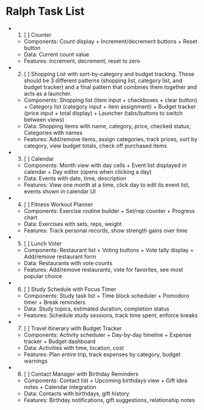 # Ralph Task List

-
  1. [ ] Counter
  - Components: Count display + Increment/decrement buttons + Reset button
  - Data: Current count value
  - Features: Increment, decrement, reset to zero
-
  2. [ ] Shopping List with sort-by-category and budget tracking. These should
         be 3 different patterns (shopping list, category list, and budget
         tracker) and a final pattern that combines them together and acts as a
         launcher.
  - Components: Shopping list (item input + checkboxes + clear button) +
    Category list (category input + item assignment) + Budget tracker (price
    input + total display) + Launcher (tabs/buttons to switch between views)
  - Data: Shopping items with name, category, price, checked status; Categories
    with names
  - Features: Add/remove items, assign categories, track prices, sort by
    category, view budget totals, check off purchased items
-
  3. [ ] Calendar
  - Components: Month view with day cells + Event list displayed in calendar +
    Day editor (opens when clicking a day)
  - Data: Events with date, time, description
  - Features: View one month at a time, click day to edit its event list, events
    shown in calendar UI
-
  4. [ ] Fitness Workout Planner
  - Components: Exercise routine builder + Set/rep counter + Progress chart
  - Data: Exercises with sets, reps, weight
  - Features: Track personal records, show strength gains over time
-
  5. [ ] Lunch Voter
  - Components: Restaurant list + Voting buttons + Vote tally display +
    Add/remove restaurant form
  - Data: Restaurants with vote counts
  - Features: Add/remove restaurants, vote for favorites, see most popular
    choice
-
  6. [ ] Study Schedule with Focus Timer
  - Components: Study task list + Time block scheduler + Pomodoro timer + Break
    reminders
  - Data: Study topics, estimated duration, completion status
  - Features: Schedule study sessions, track time spent, enforce breaks
-
  7. [ ] Travel Itinerary with Budget Tracker
  - Components: Activity scheduler + Day-by-day timeline + Expense tracker +
    Budget dashboard
  - Data: Activities with time, location, cost
  - Features: Plan entire trip, track expenses by category, budget warnings
-
  8. [ ] Contact Manager with Birthday Reminders
  - Components: Contact list + Upcoming birthdays view + Gift idea notes +
    Calendar integration
  - Data: Contacts with birthdays, gift history
  - Features: Birthday notifications, gift suggestions, relationship notes
